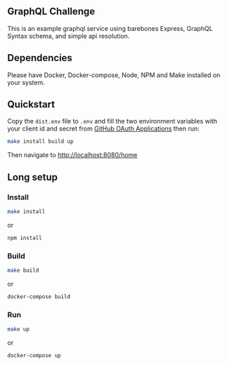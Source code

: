 GraphQL Challenge
-----------------

This is an example graphql service using barebones Express, GraphQL Syntax schema, and simple api resolution.

## Dependencies
Please have Docker, Docker-compose, Node, NPM and Make installed on your system.

## Quickstart
Copy the `dist.env` file to `.env` and fill the two environment variables with your client id and secret from [GitHub OAuth Applications][1] then run:
```bash
make install build up
```

Then navigate to [http://localhost:8080/home](http://localhost:8080/home)

## Long setup
### Install
```bash
make install
```
or
```bash
npm install
```

### Build
```bash
make build
```
or
```bash
docker-compose build
```

### Run
```bash
make up
```
or
```bash
docker-compose up
```

[1]: https://github.com/settings/applications/new